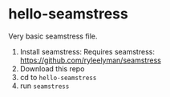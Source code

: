 # hello-seamstress
Very basic seamstress file.

1. Install seamstress: Requires seamstress: https://github.com/ryleelyman/seamstress
2. Download this repo
3. cd to `hello-seamstress`
4. run `seamstress`
